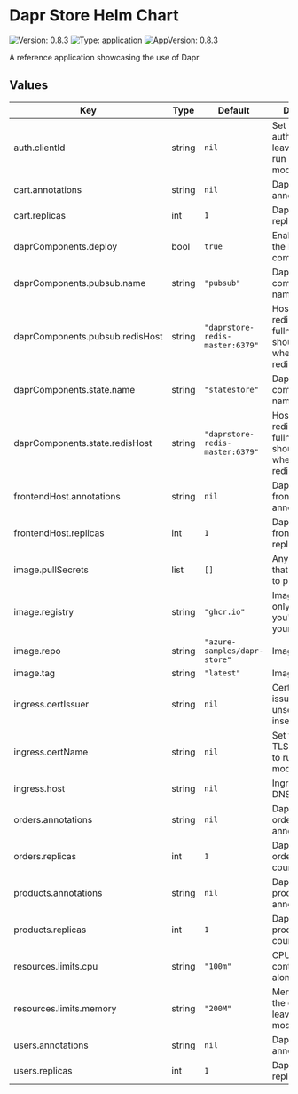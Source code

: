 # Dapr Store Helm Chart

![Version: 0.8.3](https://img.shields.io/badge/Version-0.8.3-informational?style=flat-square) ![Type: application](https://img.shields.io/badge/Type-application-informational?style=flat-square) ![AppVersion: 0.8.3](https://img.shields.io/badge/AppVersion-0.8.3-informational?style=flat-square)

A reference application showcasing the use of Dapr

## Values

| Key | Type | Default | Description |
|-----|------|---------|-------------|
| auth.clientId | string | `nil` | Set this to enable authentication, leave unset to run in demo mode |
| cart.annotations | string | `nil` | Dapr store cart annotations |
| cart.replicas | int | `1` | Dapr store cart replica count |
| daprComponents.deploy | bool | `true` | Enable to deploy the Dapr components |
| daprComponents.pubsub.name | string | `"pubsub"` | Dapr pubsub component name |
| daprComponents.pubsub.redisHost | string | `"daprstore-redis-master:6379"` | Hostname of redis, fullnameOverride should be used when deploying redis helm chart |
| daprComponents.state.name | string | `"statestore"` | Dapr state store component name |
| daprComponents.state.redisHost | string | `"daprstore-redis-master:6379"` | Hostname of redis, fullnameOverride should be used when deploying redis helm chart |
| frontendHost.annotations | string | `nil` | Dapr store frontend host annotations |
| frontendHost.replicas | int | `1` | Dapr store frontend host replica count |
| image.pullSecrets | list | `[]` | Any pullsecrets that are required to pull the image |
| image.registry | string | `"ghcr.io"` | Image registry, only change if you're using your own images |
| image.repo | string | `"azure-samples/dapr-store"` | Image repository |
| image.tag | string | `"latest"` | Image tag |
| ingress.certIssuer | string | `nil` | Cert manager issuer, leave unset to run in insecure mode |
| ingress.certName | string | `nil` | Set this to enable TLS, leave unset to run in insecure mode |
| ingress.host | string | `nil` | Ingress host DNS name |
| orders.annotations | string | `nil` | Dapr store orders annotations |
| orders.replicas | int | `1` | Dapr store orders replica count |
| products.annotations | string | `nil` | Dapr store products annotations |
| products.replicas | int | `1` | Dapr store products replica count |
| resources.limits.cpu | string | `"100m"` | CPU limit for the containers, leave alone mostly |
| resources.limits.memory | string | `"200M"` | Memory limit for the containers, leave alone mostly |
| users.annotations | string | `nil` | Dapr store users annotations |
| users.replicas | int | `1` | Dapr store users replica count |

